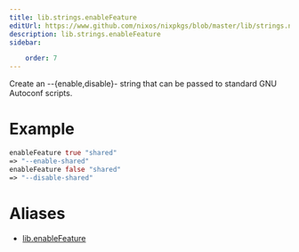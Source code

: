 ```yaml
---
title: lib.strings.enableFeature
editUrl: https://www.github.com/nixos/nixpkgs/blob/master/lib/strings.nix#L1144C19
description: lib.strings.enableFeature
sidebar:

    order: 7
---
```


Create an --{enable,disable}-<feat> string that can be passed to
standard GNU Autoconf scripts.

# Example

```nix
enableFeature true "shared"
=> "--enable-shared"
enableFeature false "shared"
=> "--disable-shared"
```


# Aliases

- [lib.enableFeature](./reference/lib/lib-enableFeature)


